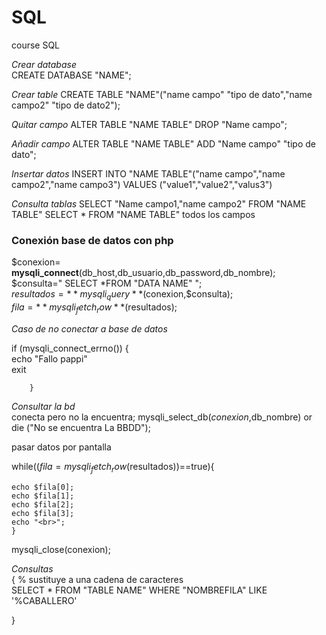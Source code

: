 # SQL
course SQL

*Crear database*  
CREATE DATABASE "NAME";  

*Crear table* 
CREATE TABLE "NAME"("name campo" "tipo de dato","name campo2" "tipo de dato2");  

*Quitar campo*
ALTER TABLE "NAME TABLE" DROP "Name campo";  

*Añadir campo* 
ALTER TABLE "NAME TABLE" ADD "Name campo" "tipo de dato";  

*Insertar datos*
INSERT INTO "NAME TABLE"("name campo","name campo2","name campo3") VALUES ("value1","value2","valus3")  

*Consulta tablas*
SELECT "Name campo1,"name campo2" FROM "NAME TABLE"
SELECT * FROM "NAME TABLE"  todos los campos  

### Conexión base de datos con php  

$conexion= **mysqli_connect**(db_host,db_usuario,db_password,db_nombre);  
$consulta=" SELECT *FROM "DATA NAME" ";  
$resultados=**mysqli_query**($conexion,$consulta);  
$fila = **mysqli_fetch_row**($resultados);

*Caso de no conectar a base de datos*

if (mysqli_connect_errno())  {  
		echo "Fallo pappi"  
	exit  
		
		}

*Consultar la bd*  
conecta pero no la encuentra;
	mysqli_select_db($conexion,$db_nombre) or die ("No se encuentra La BBDD");  

pasar datos por pantalla  

while(($fila=mysqli_fetch_row($resultados))==true){  
	
	
	echo $fila[0];  
	echo $fila[1];  
	echo $fila[2];  
	echo $fila[3];  
	echo "<br>";  
	}  


mysqli_close(conexion);  

*Consultas*  
{
% sustituye a una cadena de caracteres  
SELECT * FROM "TABLE NAME" WHERE "NOMBREFILA" LIKE '%CABALLERO'


}


